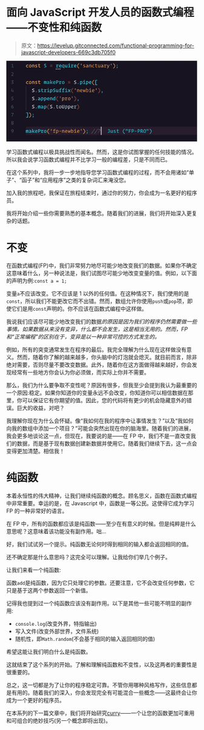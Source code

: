 # 面向 JavaScript 开发人员的函数式编程——不变性和纯函数

> 原文：<https://levelup.gitconnected.com/functional-programming-for-javascript-developers-669c3db705f0>

![](img/5ad5fc4317296acba7af99427cdafbc5.png)

学习函数式编程以极具挑战性而闻名。然而，这是你试图掌握的任何技能的情况。所以我会说学习函数式编程并不比学习一般的编程差，只是不同而已。

在这个系列中，我将一步一步地指导您学习函数式编程的过程，而不会用诸如“单子”、“函子”和“应用程序”之类的复杂词汇来淹没您。

加入我的旅程吧，我保证在旅程结束时，通过你的努力，你会成为一名更好的程序员。

我将开始介绍一些你需要熟悉的基本概念。随着我们的进展，我们将开始深入更复杂的话题。

# 不变

在函数式编程(FP)中，我们非常努力地尽可能少地改变我们的数据。如果你不确定这意味着什么，另一种说法是，我们试图尽可能少地改变变量的值。例如，以下面的声明为例:`const a = 1;`

变量`a`不应该改变。它不应该是 1 以外的任何值。在这种情况下，我们使用的是`const`，所以我们不能更改它而不出错。然而，数组允许你使用`push`或`pop`项，即使它们是用`const`声明的。你不应该在函数式编程中这样做。

我说我们应该尽可能少地改变我们的数据*的原因是因为我们的程序仍然需要做一些事情。如果数据从来没有变异，什么都不会发生，这是相当无用的。然而，FP 和“正常编程”的区别在于，变异是以一种非常可控的方式发生的。*

例如，所有的突变通常发生在程序的最后。我完全理解为什么现在这样做没有意义。然而，随着你了解的越来越多，你头脑中的灯泡就会熄灭。就目前而言，除非绝对需要，否则尽量不要改变数据。此外，随着你在这方面做得越来越好，你会发现经常有一些地方你会认为你必须做，而实际上你并不需要。

那么，我们为什么要争取不变性呢？原因有很多，但我至少会提到我认为最重要的一个原因:稳定。如果你知道你的变量永远不会改变，你知道你可以相信数据在那里，你可以保证它有你期望的值。因此，您的代码将有更少的机会隐藏意外的错误。巨大的收益，对吧？

我理解你现在为什么会怀疑。像“我如何在我的程序中让事情发生？”以及“我如何向我的数组中添加一个项目？”可能会突然出现在你的脑海里。随着我们的进展，我会更多地谈论这一点，但现在，我要说的是——在 FP 中，我们不是一直改变我们的数据，而是基于现有数据创建新数据并使用它。随着我们继续下去，这一点会变得更加清楚。相信我！

# 纯函数

本着永恒性的伟大精神，让我们继续纯函数的概念。顾名思义，函数在函数式编程中非常重要。幸运的是，在 Javascript 中，函数是一等公民。这使得它成为学习 FP 的一种非常好的语言。

在 FP 中，所有的函数都应该是纯函数——至少在有意义的时候。但是纯粹是什么意思呢？这意味着该功能没有副作用。咄…

好，我们试试另一个提示。纯函数无论何时得到相同的输入都会返回相同的值。

还不确定那是什么意思吗？这完全可以理解。让我给你们举几个例子。

让我们来看一个纯函数:

函数`add`是纯函数，因为它只处理它的参数。还要注意，它不会改变任何参数，它只是基于这两个参数返回一个新值。

记得我也提到过一个纯函数应该没有副作用。以下是其他一些可能不明显的副作用:

*   `console.log`(改变外界，特指输出)
*   写入文件(改变外部世界，文件系统)
*   随机性，即`Math.random`(不会基于相同的输入返回相同的值)

希望这能让我们明白什么是纯函数。

这就结束了这个系列的开始。了解和理解纯函数和不变性，以及这两者的重要性是很重要的。

总之，这一切都是为了让你的程序稳定可靠。不管你用哪种风格写作，这些信息都是有用的。随着我们的深入，你会发现完全有可能混合一些概念——这最终会让你成为一个更好的程序员。

在本系列的下一篇文章中，我们将开始研究[curry](https://medium.com/@janvidar/functional-programming-for-javascript-developers-currying-2d16766909e9)——一个让您的函数更加可重用和可组合的绝妙技巧(另一个概念即将出现)。